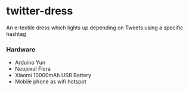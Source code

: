 # twitter-dress

An e-textile dress which lights up depending on Tweets using a specific hashtag

### Hardware

* Arduino Yun
* Neopixel Flora
* Xiaomi 10000mAh USB Battery
* Mobile phone as wifi hotspot
